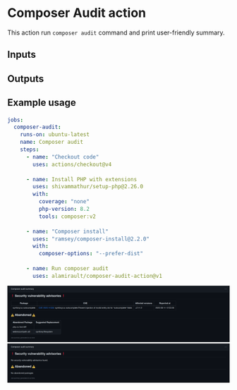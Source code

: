 # Composer Audit action

This action run `composer audit` command and print user-friendly summary.

## Inputs

## Outputs

## Example usage

```yaml
jobs:
  composer-audit:
    runs-on: ubuntu-latest
    name: Composer audit
    steps:
      - name: "Checkout code"
        uses: actions/checkout@v4

      - name: Install PHP with extensions
        uses: shivammathur/setup-php@2.26.0
        with:
          coverage: "none"
          php-version: 8.2
          tools: composer:v2

      - name: "Composer install"
        uses: "ramsey/composer-install@2.2.0"
        with:
          composer-options: "--prefer-dist"

      - name: Run composer audit
        uses: alamirault/composer-audit-action@v1
```

![summary-ko.png](docs%2Fsummary-ko.png)
![summary-ko.png](docs%2Fsummary-ok.png)
